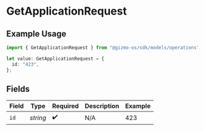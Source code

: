 # GetApplicationRequest

## Example Usage

```typescript
import { GetApplicationRequest } from "@gizmo-os/sdk/models/operations";

let value: GetApplicationRequest = {
  id: "423",
};
```

## Fields

| Field              | Type               | Required           | Description        | Example            |
| ------------------ | ------------------ | ------------------ | ------------------ | ------------------ |
| `id`               | *string*           | :heavy_check_mark: | N/A                | 423                |